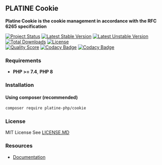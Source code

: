 ## PLATINE Cookie
**Platine Cookie is the cookie management in accordance with the RFC 6265 specification**

[![Project Status](http://opensource.box.com/badges/active.svg)](http://opensource.box.com/badges)
[![Latest Stable Version](https://poser.pugx.org/platine-php/cookie/v)](https://packagist.org/packages/platine-php/cookie)
[![Latest Unstable Version](https://poser.pugx.org/platine-php/cookie/v/unstable)](https://packagist.org/packages/platine-php/cookie)
[![Total Downloads](https://poser.pugx.org/platine-php/cookie/downloads)](https://packagist.org/packages/platine-php/cookie)
[![License](https://poser.pugx.org/platine-php/cookie/license)](https://packagist.org/packages/platine-php/cookie)  
[![Quality Score](https://img.shields.io/scrutinizer/g/platine-php/cookie.svg?style=flat-square)](https://scrutinizer-ci.com/g/platine-php/cookie)
[![Codacy Badge](https://app.codacy.com/project/badge/Grade/d3b36de120ee40d392acc1138d7d97f0)](https://app.codacy.com/gh/platine-php/cookie/dashboard?utm_source=gh&utm_medium=referral&utm_content=&utm_campaign=Badge_grade)
[![Codacy Badge](https://app.codacy.com/project/badge/Coverage/d3b36de120ee40d392acc1138d7d97f0)](https://app.codacy.com/gh/platine-php/cookie/dashboard?utm_source=gh&utm_medium=referral&utm_content=&utm_campaign=Badge_coverage)


### Requirements 
- **PHP >= 7.4**, **PHP 8** 

### Installation
#### Using composer (recommended)
```bash
composer require platine-php/cookie
```

### License
MIT License See [LICENSE.MD](LICENSE.MD)

### Resources
- [Documentation](https://docs.platine-php.com/packages/cookie)
